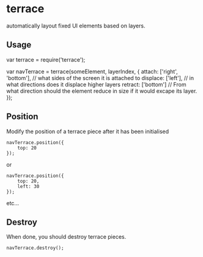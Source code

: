 # terrace

automatically layout fixed UI elements based on layers.

## Usage

var terrace = require('terrace');

var navTerrace = terrace(someElement, layerIndex, {
    attach: ['right', 'bottom'], // what sides of the screen it is attached to
    displace: ['left'], // in what directions does it displace higher layers
    retract: ['bottom'] // From what direction should the element reduce in size if it would excape its layer.
});

## Position

Modify the position of a terrace piece after it has been initialised

    navTerrace.position({
        top: 20
    });

or

    navTerrace.position({
        top: 20,
        left: 30
    });

etc...

## Destroy

When done, you should destroy terrace pieces.

    navTerrace.destroy();